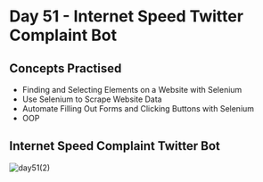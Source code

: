 # Day 51 - Internet Speed Twitter Complaint Bot
## Concepts Practised
- Finding and Selecting Elements on a Website with Selenium
- Use Selenium to Scrape Website Data
- Automate Filling Out Forms and Clicking Buttons with Selenium
- OOP
## Internet Speed Complaint Twitter Bot
![day51(2)](https://user-images.githubusercontent.com/98851253/158899566-345cd8a8-6db7-43c4-8cc1-965aa1e99fab.gif)
